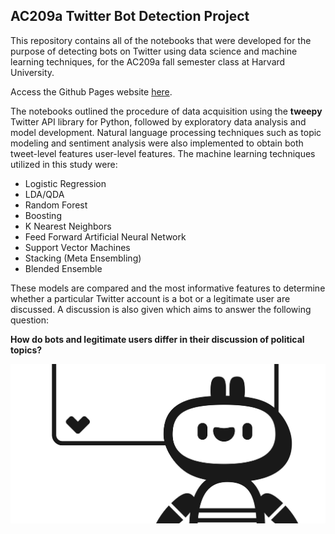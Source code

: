 ## AC209a Twitter Bot Detection Project

This repository contains all of the notebooks that were developed for the purpose of detecting bots on Twitter using data science and machine learning techniques, for the AC209a fall semester class at Harvard University.

Access the Github Pages website [here](https://mrdragonbear.github.io/AC209a-Twitter-Project/).

The notebooks outlined the procedure of data acquisition using the **tweepy** Twitter API library for Python, followed by exploratory data analysis and model development. Natural language processing techniques such as topic modeling and sentiment analysis were also implemented to obtain both tweet-level features user-level features. The machine learning techniques utilized in this study were:

- Logistic Regression
- LDA/QDA
- Random Forest
- Boosting
- K Nearest Neighbors
- Feed Forward Artificial Neural Network
- Support Vector Machines
- Stacking (Meta Ensembling)
- Blended Ensemble

These models are compared and the most informative features to determine whether a particular Twitter account is a bot or a legitimate user are discussed. A discussion is also given which aims to answer the following question:

 **How do bots and legitimate users differ in their discussion of political topics?**

![screenshot](/img/bot.jpg)
